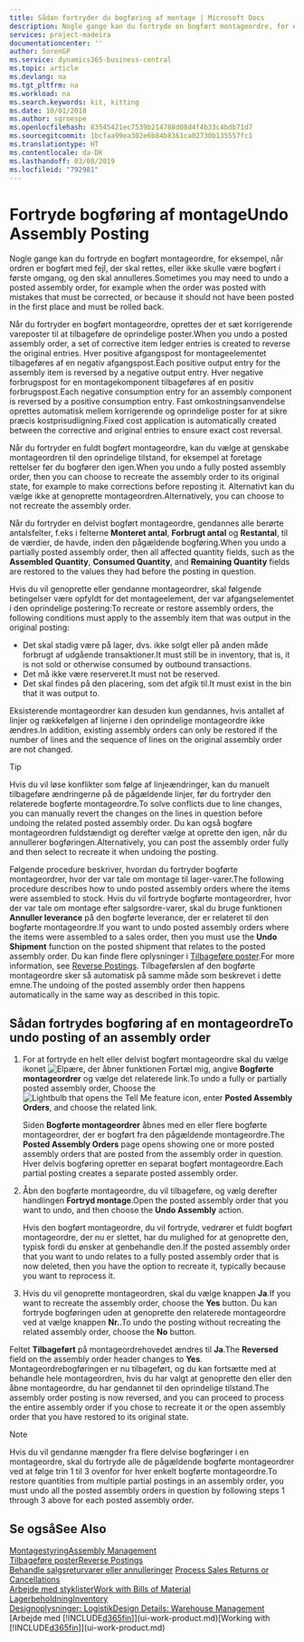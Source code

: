 ```yaml
---
title: Sådan fortryder du bogføring af montage | Microsoft Docs
description: Nogle gange kan du fortryde en bogført montageordre, for eksempel, når ordren er bogført med fejl, der skal rettes, eller ikke skulle være bogført i første omgang, og den skal annulleres.
services: project-madeira
documentationcenter: ''
author: SorenGP
ms.service: dynamics365-business-central
ms.topic: article
ms.devlang: na
ms.tgt_pltfrm: na
ms.workload: na
ms.search.keywords: kit, kitting
ms.date: 10/01/2018
ms.author: sgroespe
ms.openlocfilehash: 83545421ec7539b214788d08d4f4b33c4bdb71d7
ms.sourcegitcommit: 1bcfaa99ea302e6b84b8361ca02730b135557fc1
ms.translationtype: HT
ms.contentlocale: da-DK
ms.lasthandoff: 03/08/2019
ms.locfileid: "792981"
---
```

# <a name="undo-assembly-posting"></a><span data-ttu-id="4ce72-103">Fortryde bogføring af montage</span><span class="sxs-lookup"><span data-stu-id="4ce72-103">Undo Assembly Posting</span></span>
<span data-ttu-id="4ce72-104">Nogle gange kan du fortryde en bogført montageordre, for eksempel, når ordren er bogført med fejl, der skal rettes, eller ikke skulle være bogført i første omgang, og den skal annulleres.</span><span class="sxs-lookup"><span data-stu-id="4ce72-104">Sometimes you may need to undo a posted assembly order, for example when the order was posted with mistakes that must be corrected, or because it should not have been posted in the first place and must be rolled back.</span></span>

<span data-ttu-id="4ce72-105">Når du fortryder en bogført montageordre, oprettes der et sæt korrigerende vareposter til at tilbageføre de oprindelige poster.</span><span class="sxs-lookup"><span data-stu-id="4ce72-105">When you undo a posted assembly order, a set of corrective item ledger entries is created to reverse the original entries.</span></span> <span data-ttu-id="4ce72-106">Hver positive afgangspost for montageelementet tilbageføres af en negativ afgangspost.</span><span class="sxs-lookup"><span data-stu-id="4ce72-106">Each positive output entry for the assembly item is reversed by a negative output entry.</span></span> <span data-ttu-id="4ce72-107">Hver negative forbrugspost for en montagekomponent tilbageføres af en positiv forbrugspost.</span><span class="sxs-lookup"><span data-stu-id="4ce72-107">Each negative consumption entry for an assembly component is reversed by a positive consumption entry.</span></span> <span data-ttu-id="4ce72-108">Fast omkostningsanvendelse oprettes automatisk mellem korrigerende og oprindelige poster for at sikre præcis kostprisudligning.</span><span class="sxs-lookup"><span data-stu-id="4ce72-108">Fixed cost application is automatically created between the corrective and original entries to ensure exact cost reversal.</span></span>  

<span data-ttu-id="4ce72-109">Når du fortryder en fuldt bogført montageordre, kan du vælge at genskabe montageordren til den oprindelige tilstand, for eksempel at foretage rettelser før du bogfører den igen.</span><span class="sxs-lookup"><span data-stu-id="4ce72-109">When you undo a fully posted assembly order, then you can choose to recreate the assembly order to its original state, for example to make corrections before reposting it.</span></span> <span data-ttu-id="4ce72-110">Alternativt kan du vælge ikke at genoprette montageordren.</span><span class="sxs-lookup"><span data-stu-id="4ce72-110">Alternatively, you can choose to not recreate the assembly order.</span></span>  

<span data-ttu-id="4ce72-111">Når du fortryder en delvist bogført montageordre, gendannes alle berørte antalsfelter, f.eks i felterne **Monteret antal**, **Forbrugt antal** og **Restantal**, til de værdier, de havde, inden den pågældende bogføring.</span><span class="sxs-lookup"><span data-stu-id="4ce72-111">When you undo a partially posted assembly order, then all affected quantity fields, such as the **Assembled Quantity**, **Consumed Quantity**, and **Remaining Quantity** fields are restored to the values they had before the posting in question.</span></span>  

<span data-ttu-id="4ce72-112">Hvis du vil genoprette eller gendanne montageordrer, skal følgende betingelser være opfyldt for det montageelement, der var afgangselementet i den oprindelige postering:</span><span class="sxs-lookup"><span data-stu-id="4ce72-112">To recreate or restore assembly orders, the following conditions must apply to the assembly item that was output in the original posting:</span></span>  

-   <span data-ttu-id="4ce72-113">Det skal stadig være på lager, dvs. ikke solgt eller på anden måde forbrugt af udgående transaktioner.</span><span class="sxs-lookup"><span data-stu-id="4ce72-113">It must still be in inventory, that is, it is not sold or otherwise consumed by outbound transactions.</span></span>  
-   <span data-ttu-id="4ce72-114">Det må ikke være reserveret.</span><span class="sxs-lookup"><span data-stu-id="4ce72-114">It must not be reserved.</span></span>  
-   <span data-ttu-id="4ce72-115">Det skal findes på den placering, som det afgik til.</span><span class="sxs-lookup"><span data-stu-id="4ce72-115">It must exist in the bin that it was output to.</span></span>  

<span data-ttu-id="4ce72-116">Eksisterende montageordrer kan desuden kun gendannes, hvis antallet af linjer og rækkefølgen af linjerne i den oprindelige montageordre ikke ændres.</span><span class="sxs-lookup"><span data-stu-id="4ce72-116">In addition, existing assembly orders can only be restored if the number of lines and the sequence of lines on the original assembly order are not changed.</span></span>  

> [!TIP]  
>  <span data-ttu-id="4ce72-117">Hvis du vil løse konflikter som følge af linjeændringer, kan du manuelt tilbageføre ændringerne på de pågældende linjer, før du fortryder den relaterede bogførte montageordre.</span><span class="sxs-lookup"><span data-stu-id="4ce72-117">To solve conflicts due to line changes, you can manually revert the changes on the lines in question before undoing the related posted assembly order.</span></span> <span data-ttu-id="4ce72-118">Du kan også bogføre montageordren fuldstændigt og derefter vælge at oprette den igen, når du annullerer bogføringen.</span><span class="sxs-lookup"><span data-stu-id="4ce72-118">Alternatively, you can post the assembly order fully and then select to recreate it when undoing the posting.</span></span>  

<span data-ttu-id="4ce72-119">Følgende procedure beskriver, hvordan du fortryder bogførte montageordrer, hvor der var tale om montage til lager-varer.</span><span class="sxs-lookup"><span data-stu-id="4ce72-119">The following procedure describes how to undo posted assembly orders where the items were assembled to stock.</span></span> <span data-ttu-id="4ce72-120">Hvis du vil fortryde bogførte montageordrer, hvor der var tale om montage efter salgsordre-varer, skal du bruge funktionen **Annuller leverance** på den bogførte leverance, der er relateret til den bogførte montageordre.</span><span class="sxs-lookup"><span data-stu-id="4ce72-120">If you want to undo posted assembly orders where the items were assembled to a sales order, then you must use the **Undo Shipment** function on the posted shipment that relates to the posted assembly order.</span></span> <span data-ttu-id="4ce72-121">Du kan finde flere oplysninger i [Tilbageføre poster](finance-how-reverse-journal-posting.md).</span><span class="sxs-lookup"><span data-stu-id="4ce72-121">For more information, see [Reverse Postings](finance-how-reverse-journal-posting.md).</span></span> <span data-ttu-id="4ce72-122">Tilbageførslen af den bogførte montageordre sker så automatisk på samme måde som beskrevet i dette emne.</span><span class="sxs-lookup"><span data-stu-id="4ce72-122">The undoing of the posted assembly order then happens automatically in the same way as described in this topic.</span></span>  

## <a name="to-undo-posting-of-an-assembly-order"></a><span data-ttu-id="4ce72-123">Sådan fortrydes bogføring af en montageordre</span><span class="sxs-lookup"><span data-stu-id="4ce72-123">To undo posting of an assembly order</span></span>  
1.  <span data-ttu-id="4ce72-124">For at fortryde en helt eller delvist bogført montageordre skal du vælge ikonet ![Elpære, der åbner funktionen Fortæl mig](media/ui-search/search_small.png "Fortæl mig, hvad du vil foretage dig"), angive **Bogførte montageordrer** og vælge det relaterede link.</span><span class="sxs-lookup"><span data-stu-id="4ce72-124">To undo a fully or partially posted assembly order, Choose the ![Lightbulb that opens the Tell Me feature](media/ui-search/search_small.png "Tell me what you want to do") icon, enter **Posted Assembly Orders**, and choose the related link.</span></span>  

    <span data-ttu-id="4ce72-125">Siden **Bogførte montageordrer** åbnes med en eller flere bogførte montageordrer, der er bogført fra den pågældende montageordre.</span><span class="sxs-lookup"><span data-stu-id="4ce72-125">The **Posted Assembly Orders** page opens showing one or more posted assembly orders that are posted from the assembly order in question.</span></span> <span data-ttu-id="4ce72-126">Hver delvis bogføring opretter en separat bogført montageordre.</span><span class="sxs-lookup"><span data-stu-id="4ce72-126">Each partial posting creates a separate posted assembly order.</span></span>  
2.  <span data-ttu-id="4ce72-127">Åbn den bogførte montageordre, du vil tilbageføre, og vælg derefter handlingen **Fortryd montage**.</span><span class="sxs-lookup"><span data-stu-id="4ce72-127">Open the posted assembly order that you want to undo, and then choose the **Undo Assembly** action.</span></span>  

    <span data-ttu-id="4ce72-128">Hvis den bogført montageordre, du vil fortryde, vedrører et fuldt bogført montageordre, der nu er slettet, har du mulighed for at genoprette den, typisk fordi du ønsker at genbehandle den.</span><span class="sxs-lookup"><span data-stu-id="4ce72-128">If the posted assembly order that you want to undo relates to a fully posted assembly order that is now deleted, then you have the option to recreate it, typically because you want to reprocess it.</span></span>  
3.  <span data-ttu-id="4ce72-129">Hvis du vil genoprette montageordren, skal du vælge knappen **Ja**.</span><span class="sxs-lookup"><span data-stu-id="4ce72-129">If you want to recreate the assembly order, choose the **Yes** button.</span></span> <span data-ttu-id="4ce72-130">Du kan fortryde bogføringen uden at genoprette den relaterede montageordre ved at vælge knappen **Nr.**.</span><span class="sxs-lookup"><span data-stu-id="4ce72-130">To undo the posting without recreating the related assembly order, choose the **No** button.</span></span>  

<span data-ttu-id="4ce72-131">Feltet **Tilbageført** på montageordrehovedet ændres til **Ja**.</span><span class="sxs-lookup"><span data-stu-id="4ce72-131">The **Reversed** field on the assembly order header changes to **Yes**.</span></span> <span data-ttu-id="4ce72-132">Montageordrebogføringen er nu tilbageført, og du kan fortsætte med at behandle hele montageordren, hvis du har valgt at genoprette den eller den åbne montageordre, du har gendannet til den oprindelige tilstand.</span><span class="sxs-lookup"><span data-stu-id="4ce72-132">The assembly order posting is now reversed, and you can proceed to process the entire assembly order if you chose to recreate it or the open assembly order that you have restored to its original state.</span></span>  

> [!NOTE]  
>  <span data-ttu-id="4ce72-133">Hvis du vil gendanne mængder fra flere delvise bogføringer i en montageordre, skal du fortryde alle de pågældende bogførte montageordrer ved at følge trin 1 til 3 ovenfor for hver enkelt bogførte montageordre.</span><span class="sxs-lookup"><span data-stu-id="4ce72-133">To restore quantities from multiple partial postings in an assembly order, you must undo all the posted assembly orders in question by following steps 1 through 3 above for each posted assembly order.</span></span>  

## <a name="see-also"></a><span data-ttu-id="4ce72-134">Se også</span><span class="sxs-lookup"><span data-stu-id="4ce72-134">See Also</span></span>  
[<span data-ttu-id="4ce72-135">Montagestyring</span><span class="sxs-lookup"><span data-stu-id="4ce72-135">Assembly Management</span></span>](assembly-assemble-items.md)  
[<span data-ttu-id="4ce72-136">Tilbageføre poster</span><span class="sxs-lookup"><span data-stu-id="4ce72-136">Reverse Postings</span></span>](finance-how-reverse-journal-posting.md)  
<span data-ttu-id="4ce72-137">[Behandle salgsreturvarer eller annulleringer](sales-how-process-sales-returns-cancellations.md)  </span><span class="sxs-lookup"><span data-stu-id="4ce72-137">[Process Sales Returns or Cancellations](sales-how-process-sales-returns-cancellations.md)  </span></span>  
[<span data-ttu-id="4ce72-138">Arbejde med styklister</span><span class="sxs-lookup"><span data-stu-id="4ce72-138">Work with Bills of Material</span></span>](inventory-how-work-BOMs.md)  
[<span data-ttu-id="4ce72-139">Lagerbeholdning</span><span class="sxs-lookup"><span data-stu-id="4ce72-139">Inventory</span></span>](inventory-manage-inventory.md)  
[<span data-ttu-id="4ce72-140">Designoplysninger: Logistik</span><span class="sxs-lookup"><span data-stu-id="4ce72-140">Design Details: Warehouse Management</span></span>](design-details-warehouse-management.md)  
<span data-ttu-id="4ce72-141">[Arbejde med [!INCLUDE[d365fin](includes/d365fin_md.md)]](ui-work-product.md)</span><span class="sxs-lookup"><span data-stu-id="4ce72-141">[Working with [!INCLUDE[d365fin](includes/d365fin_md.md)]](ui-work-product.md)</span></span>
